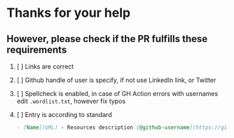 # Thanks for your help

## However, please check if the PR fulfills these requirements

1. [ ] Links are correct
2. [ ] Github handle of user is specify,
if not use LinkedIn link, or Twitter
3. [ ] Spellcheck is enabled, in case of GH Action errors
with usernames edit `.wordlist.txt`, however fix typos
4. [ ] Entry is according to standard

    ```markdown
    - [Name](URL) - Resources description [@github-username](https://github.com/github-username)
    ```
